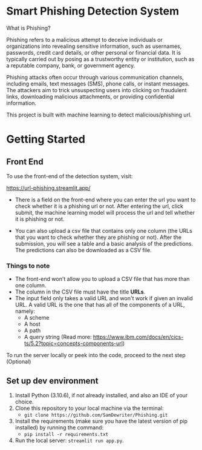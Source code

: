 # Smart Phishing Detection System

What is Phishing?

Phishing refers to a malicious attempt to deceive individuals or organizations into revealing sensitive information, such as usernames, passwords, credit card details, or other personal or financial data. It is typically carried out by posing as a trustworthy entity or institution, such as a reputable company, bank, or government agency.

Phishing attacks often occur through various communication channels, including emails, text messages (SMS), phone calls, or instant messages. The attackers aim to trick unsuspecting users into clicking on fraudulent links, downloading malicious attachments, or providing confidential information.

This project is built with machine learning to detect malicious/phishing url. 

# Getting Started

## Front End

To use the front-end of the detection system, visit:

https://url-phishing.streamlit.app/

- There is a field on the front-end where you can enter the url you want to check whether it is a phishing url or not. After entering the url, click submit, the machine learning model will process the url and tell whether it is phishing or not. 

- You can also upload a csv file that contains only one column (the URLs that you want to check whether they are phishing or not). After the submission, you will see a table and a basic analysis of the predictions. The predictions can also be downloaded as a CSV file.

### Things to note
- The front-end won't allow you to upload a CSV file that has more than one column.
- The column in the CSV file must have the title <b>URLs</b>.
- The input field only takes a valid URL and won't work if given an invalid URL. A valid URL is the one that has all of the components of a URL, namely:
    - A scheme
    - A host
    - A path
    - A query string 
(Read more: https://www.ibm.com/docs/en/cics-ts/5.2?topic=concepts-components-url)

To run the server locally or peek into the code, proceed to the next step (Optional)
 
## Set up dev environment

1. Install Python (3.10.6), if not already installed, and also an IDE of your choice.
2. Clone this repository to your local machine via the terminal:
    - `git clone https://github.com/SamDewriter/Phishing.git`
3. Install the requirements (make sure you have the latest version of pip installed) by running the command:
    - `pip install -r requirements.txt`
4. Run the local server: `streamlit run app.py`.